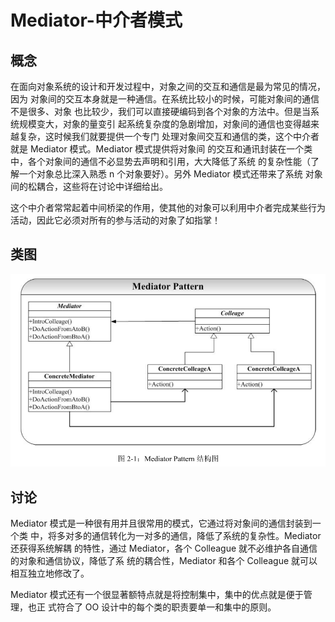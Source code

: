 # Mediator-中介者模式

## 概念
在面向对象系统的设计和开发过程中，对象之间的交互和通信是最为常见的情况，因为
对象间的交互本身就是一种通信。在系统比较小的时候，可能对象间的通信不是很多、对象
也比较少，我们可以直接硬编码到各个对象的方法中。但是当系统规模变大，对象的量变引
起系统复杂度的急剧增加，对象间的通信也变得越来越复杂，这时候我们就要提供一个专门
处理对象间交互和通信的类，这个中介者就是 Mediator 模式。Mediator 模式提供将对象间
的交互和通讯封装在一个类中，各个对象间的通信不必显势去声明和引用，大大降低了系统
的复杂性能（了解一个对象总比深入熟悉 n 个对象要好）。另外 Mediator 模式还带来了系统
对象间的松耦合，这些将在讨论中详细给出。

这个中介者常常起着中间桥梁的作用，使其他的对象可以利用中介者完成某些行为活动，因此它必须对所有的参与活动的对象了如指掌！

## 类图
![类图](../../../../../../../../images/mediator.png)  

## 讨论
Mediator 模式是一种很有用并且很常用的模式，它通过将对象间的通信封装到一个类
中，将多对多的通信转化为一对多的通信，降低了系统的复杂性。Mediator 还获得系统解耦
的特性，通过 Mediator，各个 Colleague 就不必维护各自通信的对象和通信协议，降低了系
统的耦合性，Mediator 和各个 Colleague 就可以相互独立地修改了。  

Mediator 模式还有一个很显著额特点就是将控制集中，集中的优点就是便于管理，也正
式符合了 OO 设计中的每个类的职责要单一和集中的原则。

